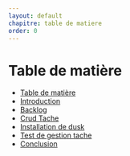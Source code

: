 ```yaml
---
layout: default
chapitre: table de matiere
order: 0
---
```

# Table de matière
- [Table de matière]()
- [Introduction](#introduction)
- [Backlog](#backlog)
- [Crud Tache](#crud-tache)
- [Installation de dusk](#installation-de-dusk)
- [Test de gestion tache](#test-de-gestion-tache)
- [Conclusion](#conclusion)

<!-- new slide -->